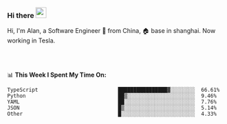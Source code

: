 ### Hi there <img src="https://media.giphy.com/media/hvRJCLFzcasrR4ia7z/giphy.gif" width="25px">

<!-- ![visitors](https://visitor-badge.glitch.me/badge?page_id=dislfyer.dislfyer) -->

Hi, I'm Alan, a Software Engineer 🚀 from China, 🏠 base in shanghai. Now working in Tesla.

<br/>
<br/>

📊 **This Week I Spent My Time On:**


<!--START_SECTION:waka-->

```text
TypeScript                          ████████████████▓░░░░░░░░  66.61%
Python                              ██▒░░░░░░░░░░░░░░░░░░░░░░  9.46%
YAML                                ██░░░░░░░░░░░░░░░░░░░░░░░  7.76%
JSON                                █▒░░░░░░░░░░░░░░░░░░░░░░░  5.14%
Other                               █░░░░░░░░░░░░░░░░░░░░░░░░  4.33%
```

<!--END_SECTION:waka-->

<!--
**About Me:**
 -->
